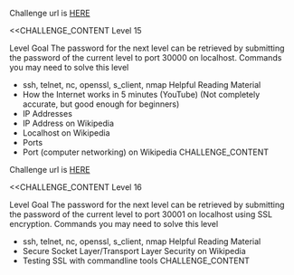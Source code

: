 Challenge url is <a href="http://www.overthewire.org/wargames/bandit/bandit15.shtml">HERE</a>

<<CHALLENGE_CONTENT
Level 15

Level Goal
The password for the next level can be retrieved by submitting the password of the current level to port 30000 on localhost.
Commands you may need to solve this level
 - ssh, telnet, nc, openssl, s_client, nmap
Helpful Reading Material
 - How the Internet works in 5 minutes (YouTube) (Not completely accurate, but good enough for beginners)
 - IP Addresses
 - IP Address on Wikipedia
 - Localhost on Wikipedia
 - Ports
 - Port (computer networking) on Wikipedia
CHALLENGE_CONTENT

Challenge url is <a href="http://www.overthewire.org/wargames/bandit/bandit16.shtml">HERE</a>

<<CHALLENGE_CONTENT
Level 16

Level Goal
The password for the next level can be retrieved by submitting the password of the current level to port 30001 on localhost using SSL encryption.
Commands you may need to solve this level
 - ssh, telnet, nc, openssl, s_client, nmap
Helpful Reading Material
 - Secure Socket Layer/Transport Layer Security on Wikipedia
 - Testing SSL with commandline tools
CHALLENGE_CONTENT